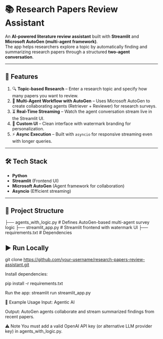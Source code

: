 # 📚 Research Papers Review Assistant  

An **AI-powered literature review assistant** built with **Streamlit** and **Microsoft AutoGen (multi-agent framework)**.  
The app helps researchers explore a topic by automatically finding and summarizing research papers through a structured **two-agent conversation**.  

---

## 🚀 Features  
1. 🔍 **Topic-based Research** – Enter a research topic and specify how many papers you want to review.  
2. 🤖 **Multi-Agent Workflow with AutoGen** – Uses Microsoft AutoGen to create collaborating agents (Retriever + Reviewer) for research surveys.  
3. ⏳ **Real-Time Streaming** – Watch the agent conversation stream live in the Streamlit UI.  
4. 🎨 **Custom UI** – Clean interface with watermark branding for personalization.  
5. ⚡ **Async Execution** – Built with `asyncio` for responsive streaming even with longer queries.  

---

## 🛠️ Tech Stack  
- **Python**  
- **Streamlit** (Frontend UI)  
- **Microsoft AutoGen** (Agent framework for collaboration)   
- **Asyncio** (Efficient streaming)  

---

## 📂 Project Structure  
├── agents_with_logic.py # Defines AutoGen-based multi-agent survey logic
├── streamlit_app.py # Streamlit frontend with watermark UI
├── requirements.txt # Dependencies


## ▶️ Run Locally  

   git clone https://github.com/your-username/research-papers-review-assistant.git

   
Install dependencies:

pip install -r requirements.txt

Run the app:
streamlit run streamlit_app.py

📌 Example Usage
Input: Agentic AI

Output: AutoGen agents collaborate and stream summarized findings from recent papers.

⚠️ Note
You must add a valid OpenAI API key (or alternative LLM provider key) in agents_with_logic.py.

